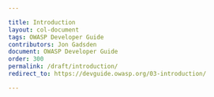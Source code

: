 ```yaml
---

title: Introduction
layout: col-document
tags: OWASP Developer Guide
contributors: Jon Gadsden
document: OWASP Developer Guide
order: 300
permalink: /draft/introduction/
redirect_to: https://devguide.owasp.org/03-introduction/

---
```


